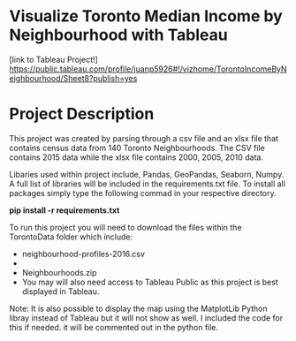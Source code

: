 # Visualize Toronto Median Income by Neighbourhood with Tableau

[link to Tableau Project!] https://public.tableau.com/profile/juanp5926#!/vizhome/TorontoIncomeByNeighbourhood/Sheet8?publish=yes

# Project Description

This project was created by parsing through a csv file and an xlsx file that contains census data from 140 Toronto Neighbourhoods.
The CSV file contains 2015 data while the xlsx file contains 2000, 2005, 2010 data. 

Libaries used within project include, Pandas, GeoPandas, Seaborn, Numpy. A full list of libraries will be included in the 
requirements.txt file. To install all packages simply type the following commad in your respective directory. 
  
   **pip install -r requirements.txt**

To run this project you will need to download the files within the TorontoData folder which include:
  - neighbourhood-profiles-2016.csv
  - 
  - Neighbourhoods.zip
  - You may will also need access to Tableau Public as this project is best displayed in Tableau. 
  
  Note: It is also possible to display the map using the MatplotLib Python libray instead of Tableau but it will not show as well. 
  I included the code for this if needed. it will be commented out in the python file. 
  

  
  
